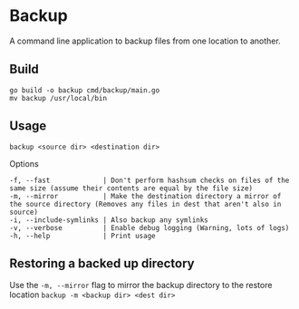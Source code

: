 # Backup

A command line application to backup files from one location to another.

## Build

```
go build -o backup cmd/backup/main.go
mv backup /usr/local/bin
```

## Usage

`backup <source dir> <destination dir>`

Options
```
-f, --fast             | Don't perform hashsum checks on files of the same size (assume their contents are equal by the file size)
-m, --mirror           | Make the destination directory a mirror of the source directory (Removes any files in dest that aren't also in source)
-i, --include-symlinks | Also backup any symlinks
-v, --verbose          | Enable debug logging (Warning, lots of logs)
-h, --help             | Print usage
```

## Restoring a backed up directory

Use the `-m, --mirror` flag to mirror the backup directory to the restore location
`backup -m <backup dir> <dest dir>`